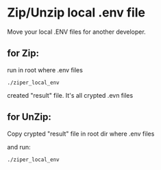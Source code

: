 # Zip/Unzip local .env file
Move your local .ENV files for another developer.

## for Zip:
run in root where .env files
```
./ziper_local_env
```

created "result" file. It's all crypted .evn files

## for UnZip:
Copy crypted "result" file in root dir where .env files

and run:
```
./ziper_local_env
```

